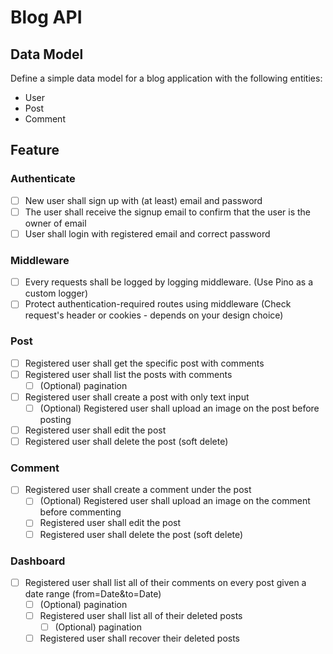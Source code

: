 # Blog API

## Data Model

Define a simple data model for a blog application with the following entities:

- User
- Post
- Comment

## Feature

### Authenticate

- [ ] New user shall sign up with (at least) email and password
- [ ] The user shall receive the signup email to confirm that the user is the owner of email
- [ ] User shall login with registered email and correct password

### Middleware

- [ ] Every requests shall be logged by logging middleware. (Use Pino as a custom logger)
- [ ] Protect authentication-required routes using middleware (Check request's header or cookies - depends on your design choice)

### Post

- [ ] Registered user shall get the specific post with comments
- [ ] Registered user shall list the posts with comments
  - [ ] (Optional) pagination
- [ ] Registered user shall create a post with only text input
  - [ ] (Optional) Registered user shall upload an image on the post before posting
- [ ] Registered user shall edit the post
- [ ] Registered user shall delete the post (soft delete)

### Comment

- [ ] Registered user shall create a comment under the post
  - [ ] (Optional) Registered user shall upload an image on the comment before commenting
  - [ ] Registered user shall edit the post
  - [ ] Registered user shall delete the post (soft delete)

### Dashboard

- [ ] Registered user shall list all of their comments on every post given a date range (from=Date&to=Date)
  - [ ] (Optional) pagination
  - [ ] Registered user shall list all of their deleted posts
    - [ ] (Optional) pagination
  - [ ] Registered user shall recover their deleted posts
